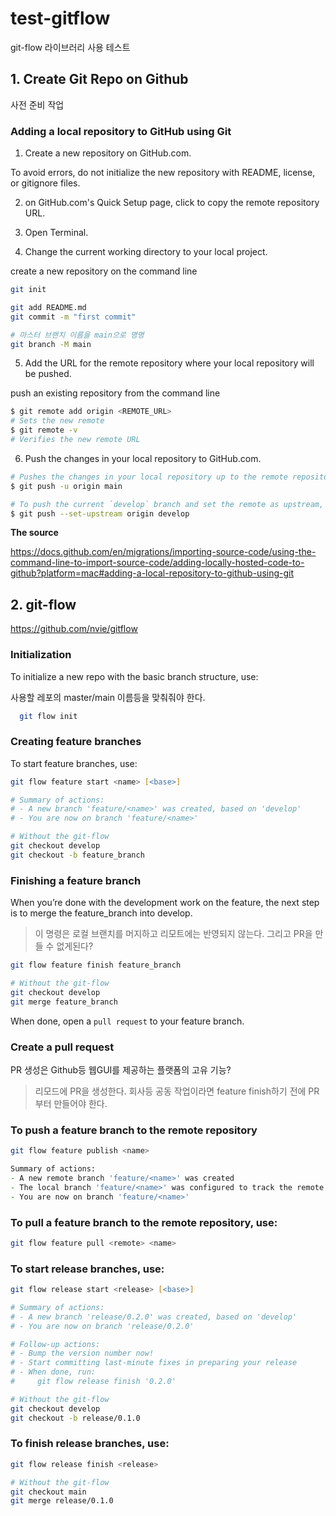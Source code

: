 test-gitflow
============

git-flow 라이브러리 사용 테스트

## 1. Create Git Repo on Github

사전 준비 작업

### Adding a local repository to GitHub using Git

1. Create a new repository on GitHub.com. 

To avoid errors, do not initialize the new repository with README, license, or gitignore files. 

2. on GitHub.com's Quick Setup page, click  to copy the remote repository URL.

3. Open Terminal.

4. Change the current working directory to your local project.

create a new repository on the command line

```zsh
git init

git add README.md
git commit -m "first commit"

# 마스터 브랜치 이름을 main으로 명명
git branch -M main
```

5. Add the URL for the remote repository where your local repository will be pushed.

push an existing repository from the command line

```zsh
$ git remote add origin <REMOTE_URL>
# Sets the new remote
$ git remote -v
# Verifies the new remote URL
```

6. Push the changes in your local repository to GitHub.com.

```zsh
# Pushes the changes in your local repository up to the remote repository you specified as the origin
$ git push -u origin main

# To push the current `develop` branch and set the remote as upstream, use
$ git push --set-upstream origin develop
```

**The source**

https://docs.github.com/en/migrations/importing-source-code/using-the-command-line-to-import-source-code/adding-locally-hosted-code-to-github?platform=mac#adding-a-local-repository-to-github-using-git


## 2. git-flow

https://github.com/nvie/gitflow

### Initialization

To initialize a new repo with the basic branch structure, use:

사용할 레포의 master/main 이름등을 맞춰줘야 한다.

```zsh
  git flow init
```

### Creating feature branches

To start feature branches, use:

```zsh
git flow feature start <name> [<base>]

# Summary of actions:
# - A new branch 'feature/<name>' was created, based on 'develop'
# - You are now on branch 'feature/<name>'

# Without the git-flow
git checkout develop
git checkout -b feature_branch
```

### Finishing a feature branch

When you’re done with the development work on the feature, the next step is to merge the feature_branch into develop.

> 이 명령은 로컬 브랜치를 머지하고 리모트에는 반영되지 않는다. 그리고 PR을 만들 수 없게된다?

```zsh
git flow feature finish feature_branch

# Without the git-flow
git checkout develop
git merge feature_branch
```

When done, open a `pull request` to your feature branch.

### Create a pull request

PR 생성은 Github등 웹GUI를 제공하는 플랫폼의 고유 기능?

> 리모드에 PR을 생성한다.
> 회사등 공동 작업이라면 feature finish하기 전에 PR부터 만들어야 한다.

### To push a feature branch to the remote repository

```zsh
git flow feature publish <name>

Summary of actions:
- A new remote branch 'feature/<name>' was created
- The local branch 'feature/<name>' was configured to track the remote branch
- You are now on branch 'feature/<name>'
```

### To pull a feature branch to the remote repository, use:

```zsh
git flow feature pull <remote> <name>
```

### To start release branches, use:

```zsh
git flow release start <release> [<base>]

# Summary of actions:
# - A new branch 'release/0.2.0' was created, based on 'develop'
# - You are now on branch 'release/0.2.0'

# Follow-up actions:
# - Bump the version number now!
# - Start committing last-minute fixes in preparing your release
# - When done, run:
#     git flow release finish '0.2.0'

# Without the git-flow
git checkout develop
git checkout -b release/0.1.0
```

### To finish release branches, use:

```zsh
git flow release finish <release>

# Without the git-flow
git checkout main
git merge release/0.1.0  
```